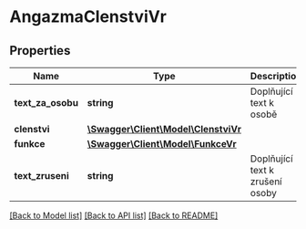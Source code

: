 # AngazmaClenstviVr

## Properties
Name | Type | Description | Notes
------------ | ------------- | ------------- | -------------
**text_za_osobu** | **string** | Doplňující text k osobě | [optional] 
**clenstvi** | [**\Swagger\Client\Model\ClenstviVr**](ClenstviVr.md) |  | [optional] 
**funkce** | [**\Swagger\Client\Model\FunkceVr**](FunkceVr.md) |  | [optional] 
**text_zruseni** | **string** | Doplňující text k zrušení  osoby | [optional] 

[[Back to Model list]](../../README.md#documentation-for-models) [[Back to API list]](../../README.md#documentation-for-api-endpoints) [[Back to README]](../../README.md)


